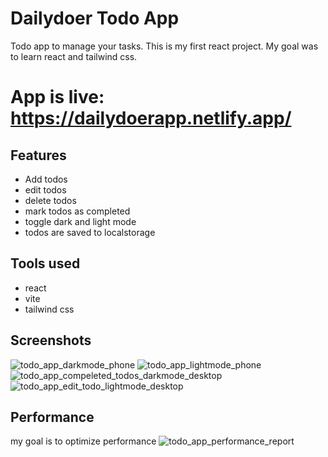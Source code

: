 
# Dailydoer Todo App

Todo app to manage your tasks.
This is my first react project. My goal was to learn react and tailwind css. 

# App is live: https://dailydoerapp.netlify.app/

## Features
- Add todos
- edit todos
- delete todos
- mark todos as completed
- toggle dark and light mode
- todos are saved to localstorage

## Tools used
- react
- vite
- tailwind css


## Screenshots
![todo_app_darkmode_phone](https://github.com/TaruHamalainen/react-todo-app/assets/82812247/12d7dcd5-c72d-4e60-8ea6-9fa305ddd24e)
![todo_app_lightmode_phone](https://github.com/TaruHamalainen/react-todo-app/assets/82812247/8fc45683-a59d-49bf-a6b7-3c9c146fec05)
![todo_app_compeleted_todos_darkmode_desktop](https://github.com/TaruHamalainen/react-todo-app/assets/82812247/d9ed3e9f-728c-4d7c-a3ef-72b58a9333e0)
![todo_app_edit_todo_lightmode_desktop](https://github.com/TaruHamalainen/react-todo-app/assets/82812247/3b3f9cac-16f9-42ba-85c9-45384c0d7020)


## Performance
my goal is to optimize performance
![todo_app_performance_report](https://github.com/TaruHamalainen/react-todo-app/assets/82812247/2986d557-a901-47ad-87be-ac4f72433783)




